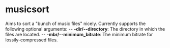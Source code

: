 # musicsort
Aims to sort a "bunch of music files" nicely. Currently supports the following optional arguments:
-- **-dir/--directory**:  The directory in which the files are located.
-- **-mbr/--minimum_bitrate**:  The minimum bitrate for lossily-compressed files.
